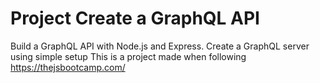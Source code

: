 #  Project Create a GraphQL API 
 Build a GraphQL API with Node.js and Express.
 Create a GraphQL server using simple setup
This is a project made when following https://thejsbootcamp.com/
